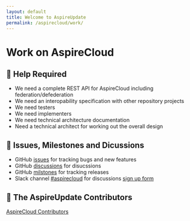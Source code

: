 ```yaml
---
layout: default
title: Welcome to AspireUpdate
permalink: /aspirecloud/work/
---
```


# Work on AspireCloud

## 🚨 Help Required

- We need a complete REST API for AspireCloud including federation/defederation
- We need an interopability specification with other repository projects
- We need testers 
- We need implementers
- We need technical architecture documentation 
- Need a technical architect for working out the overall design

## 📝 Issues, Milestones and Dicussions 

- GitHub [issues](https://github.com/aspirepress/AspireCloud/issues) for tracking bugs and new features 
- GitHub [discussions](https://github.com/aspirepress/AspireCloud/discussions) for disucssions
- GitHub [milstones](https://github.com/aspirepress/AspireCloud/milestones) for tracking releases 
- Slack channel [#aspirecloud](https://app.slack.com/client/T07Q5LB7W23/C07QYT2BRQ9) for discussions [sign up form](https://aspirepress.org/slack/) 

## 👥 The AspireUpdate Contributors

[AspireCloud Contributors](https://github.com/aspirepress/AspireCloud/graphs/contributors)


